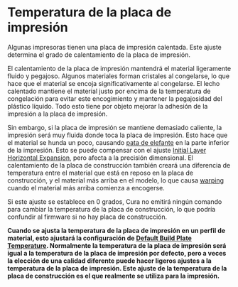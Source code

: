 Temperatura de la placa de impresión
====
Algunas impresoras tienen una placa de impresión calentada. Este ajuste determina el grado de calentamiento de la placa de impresión.

El calentamiento de la placa de impresión mantendrá el material ligeramente fluido y pegajoso. Algunos materiales forman cristales al congelarse, lo que hace que el material se encoja significativamente al congelarse. El lecho calentado mantiene el material justo por encima de la temperatura de congelación para evitar este encogimiento y mantener la pegajosidad del plástico líquido. Todo esto tiene por objeto mejorar la adhesión de la impresión a la placa de impresión.

Sin embargo, si la placa de impresión se mantiene demasiado caliente, la impresión será muy fluida donde toca la placa de impresión. Esto hace que el material se hunda un poco, causando [pata de elefante](../troubleshooting/elephants_foot.md) en la parte inferior de la impresión. Esto se puede compensar con el ajuste [Initial Layer Horizontal Expansion](../shell/xy_offset_layer_0.md), pero afecta a la precisión dimensional. El calentamiento de la placa de construcción también creará una diferencia de temperatura entre el material que está en reposo en la placa de construcción, y el material más arriba en el modelo, lo que causa [warping](../troubleshooting/warping.md) cuando el material más arriba comienza a encogerse.

Si este ajuste se establece en 0 grados, Cura no emitirá ningún comando para cambiar la temperatura de la placa de construcción, lo que podría confundir al firmware si no hay placa de construcción.

**Cuando se ajusta la temperatura de la placa de impresión en un perfil de material, esto ajustará la configuración de [Default Build Plate Temperature](default_material_bed_temperature.md). Normalmente la temperatura de la placa de impresión será igual a la temperatura de la placa de impresión por defecto, pero a veces la elección de una calidad diferente puede hacer ligeros ajustes a la temperatura de la placa de impresión. Este ajuste de la temperatura de la placa de construcción es el que realmente se utiliza para la impresión.**